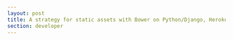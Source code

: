 ```yaml
---
layout: post
title: A strategy for static assets with Bower on Python/Django, Heroku and S3
section: developer
---
```

